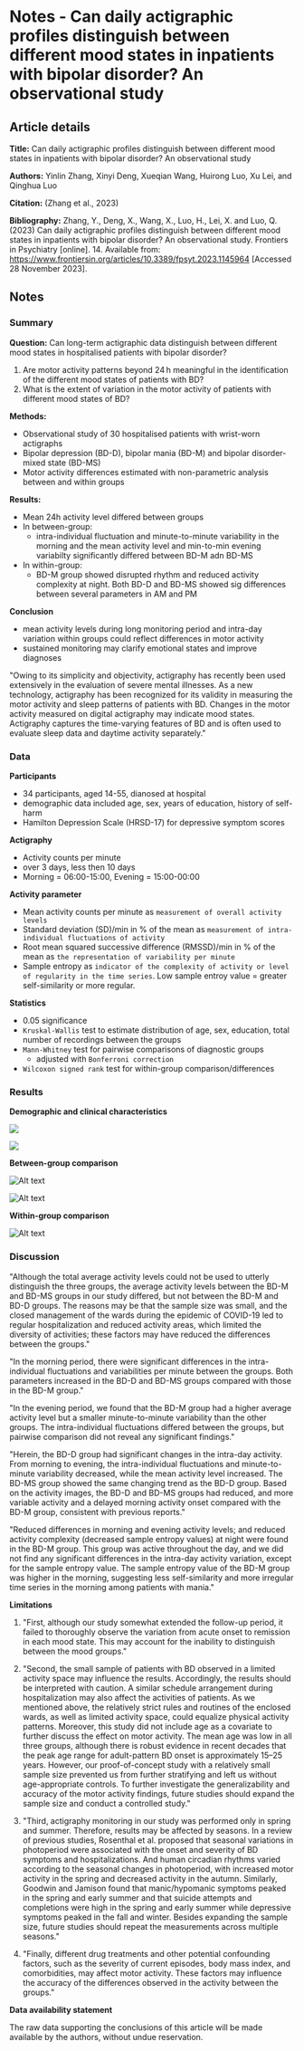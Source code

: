 # Notes - Can daily actigraphic profiles distinguish between different mood states in inpatients with bipolar disorder? An observational study

## Article details

**Title:** Can daily actigraphic profiles distinguish between different mood states in inpatients with bipolar disorder? An observational study

**Authors:** Yinlin Zhang, Xinyi Deng, Xueqian Wang, Huirong Luo, Xu Lei, and Qinghua Luo

**Citation:** (Zhang et al., 2023)

**Bibliography:** Zhang, Y., Deng, X., Wang, X., Luo, H., Lei, X. and Luo, Q. (2023) Can daily actigraphic profiles distinguish between different mood states in inpatients with bipolar disorder? An observational study. Frontiers in Psychiatry [online]. 14. Available from: https://www.frontiersin.org/articles/10.3389/fpsyt.2023.1145964 [Accessed 28 November 2023].


## Notes

### Summary

**Question:** Can long-term actigraphic data distinguish between different mood states in hospitalised patients with bipolar disorder?

1. Are motor activity patterns beyond 24 h meaningful in the identification of the different mood states of patients with BD?
2. What is the extent of variation in the motor activity of patients with different mood states of BD?

**Methods:** 
* Observational study of 30 hospitalised patients with wrist-worn actigraphs
* Bipolar depression (BD-D), bipolar mania (BD-M) and bipolar disorder-mixed state (BD-MS)
* Motor activity differences estimated with non-parametric analysis between and within groups

**Results:** 
* Mean 24h activity level differed between groups
* In between-group:
    * intra-individual fluctuation and minute-to-minute variability in the morning and the mean activity level and min-to-min evening variabilty significantly differed between BD-M adn BD-MS
* In within-group: 
    * BD-M group showed disrupted rhythm and reduced activity complexity at night.  Both BD-D and BD-MS showed sig differences between several parameters in AM and PM

**Conclusion**
* mean activity levels during long monitoring period and intra-day variation within groups could reflect differences in motor activity
* sustained monitoring may clarify emotional states and improve diagnoses

"Owing to its simplicity and objectivity, actigraphy has recently been used extensively in the evaluation of severe mental illnesses. As a new technology, actigraphy has been recognized for its validity in measuring the motor activity and sleep patterns of patients with BD. Changes in the motor activity measured on digital actigraphy may indicate mood states. Actigraphy captures the time-varying features of BD and is often used to evaluate sleep data and daytime activity separately."

### Data

**Participants**
* 34 participants, aged 14-55, dianosed at hospital
* demographic data included age, sex, years of education, history of self-harm
* Hamilton Depression Scale (HRSD-17) for depressive symptom scores

**Actigraphy**
* Activity counts per minute
* over 3 days, less then 10 days
* Morning = 06:00-15:00, Evening = 15:00-00:00

**Activity parameter**
* Mean activity counts per minute as `measurement of overall activity levels`
* Standard deviation (SD)/min in % of the mean as `measurement of intra-individual fluctuations of activity`
* Root mean squared successive difference (RMSSD)/min in % of the mean as `the representation of variability per minute`
* Sample entropy as `indicator of the complexity of activity or level of regularity in the time series`.  Low sample entroy value = greater self-similarity or more regular.

**Statistics**
* 0.05 significance
* `Kruskal-Wallis` test to estimate distribution of age, sex, education, total number of recordings between the groups
* `Mann-Whitney` test for pairwise comparisons of diagnostic groups
    * adjusted with `Bonferroni correction`
* `Wilcoxon signed rank` test for within-group comparison/differences

### Results

**Demographic and clinical characteristics**

![](/literature/_images/image.png)

![](/literature/_images/image2.png)

**Between-group comparison**

![Alt text](/literature/_images/image3.png)

![Alt text](/literature/_images/image4.png)

**Within-group comparison**

![Alt text](/literature/_images/image5.png)

### Discussion

"Although the total average activity levels could not be used to utterly distinguish the three groups, the average activity levels between the BD-M and BD-MS groups in our study differed, but not between the BD-M and BD-D groups. The reasons may be that the sample size was small, and the closed management of the wards during the epidemic of COVID-19 led to regular hospitalization and reduced activity areas, which limited the diversity of activities; these factors may have reduced the differences between the groups."

"In the morning period, there were significant differences in the intra-individual fluctuations and variabilities per minute between the groups. Both parameters increased in the BD-D and BD-MS groups compared with those in the BD-M group."

"In the evening period, we found that the BD-M group had a higher average activity level but a smaller minute-to-minute variability than the other groups. The intra-individual fluctuations differed between the groups, but pairwise comparison did not reveal any significant findings."

"Herein, the BD-D group had significant changes in the intra-day activity. From morning to evening, the intra-individual fluctuations and minute-to-minute variability decreased, while the mean activity level increased. The BD-MS group showed the same changing trend as the BD-D group. Based on the activity images, the BD-D and BD-MS groups had reduced, and more variable activity and a delayed morning activity onset compared with the BD-M group, consistent with previous reports."

"Reduced differences in morning and evening activity levels; and reduced activity complexity (decreased sample entropy values) at night were found in the BD-M group. This group was active throughout the day, and we did not find any significant differences in the intra-day activity variation, except for the sample entropy value. The sample entropy value of the BD-M group was higher in the morning, suggesting less self-similarity and more irregular time series in the morning among patients with mania."

**Limitations**

1. "First, although our study somewhat extended the follow-up period, it failed to thoroughly observe the variation from acute onset to remission in each mood state. This may account for the inability to distinguish between the mood groups."

2. "Second, the small sample of patients with BD observed in a limited activity space may influence the results. Accordingly, the results should be interpreted with caution. A similar schedule arrangement during hospitalization may also affect the activities of patients. As we mentioned above, the relatively strict rules and routines of the enclosed wards, as well as limited activity space, could equalize physical activity patterns. Moreover, this study did not include age as a covariate to further discuss the effect on motor activity. The mean age was low in all three groups, although there is robust evidence in recent decades that the peak age range for adult-pattern BD onset is approximately 15–25 years. However, our proof-of-concept study with a relatively small sample size prevented us from further stratifying and left us without age-appropriate controls. To further investigate the generalizability and accuracy of the motor activity findings, future studies should expand the sample size and conduct a controlled study."

3. "Third, actigraphy monitoring in our study was performed only in spring and summer. Therefore, results may be affected by seasons. In a review of previous studies, Rosenthal et al. proposed that seasonal variations in photoperiod were associated with the onset and severity of BD symptoms and hospitalizations. And human circadian rhythms varied according to the seasonal changes in photoperiod, with increased motor activity in the spring and decreased activity in the autumn. Similarly, Goodwin and Jamison found that manic/hypomanic symptoms peaked in the spring and early summer and that suicide attempts and completions were high in the spring and early summer while depressive symptoms peaked in the fall and winter. Besides expanding the sample size, future studies should repeat the measurements across multiple seasons."

4. "Finally, different drug treatments and other potential confounding factors, such as the severity of current episodes, body mass index, and comorbidities, may affect motor activity. These factors may influence the accuracy of the differences observed in the activity between the groups."



**Data availability statement**

The raw data supporting the conclusions of this article will be made available by the authors, without undue reservation.